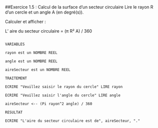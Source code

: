 ##Exercice 1.5 : Calcul de la surface d’un secteur circulaire Lire le rayon R d’un cercle et un angle A (en degré(s)).

Calculer et afficher :

L’ aire du secteur circulaire = (π R² A) / 360

```

VARIABLES

rayon est un NOMBRE REEL

angle est un NOMBRE REEL

aireSecteur est un NOMBRE REEL

TRAITEMENT

ECRIRE "Veuillez saisir le rayon du cercle" LIRE rayon

ECRIRE "Veuillez saisir l'angle du cercle" LIRE angle

aireSecteur <-- (Pi rayon^2 angle) / 360

RESULTAT

ECRIRE "L'aire du secteur circulaire est de", aireSecteur, "."

```